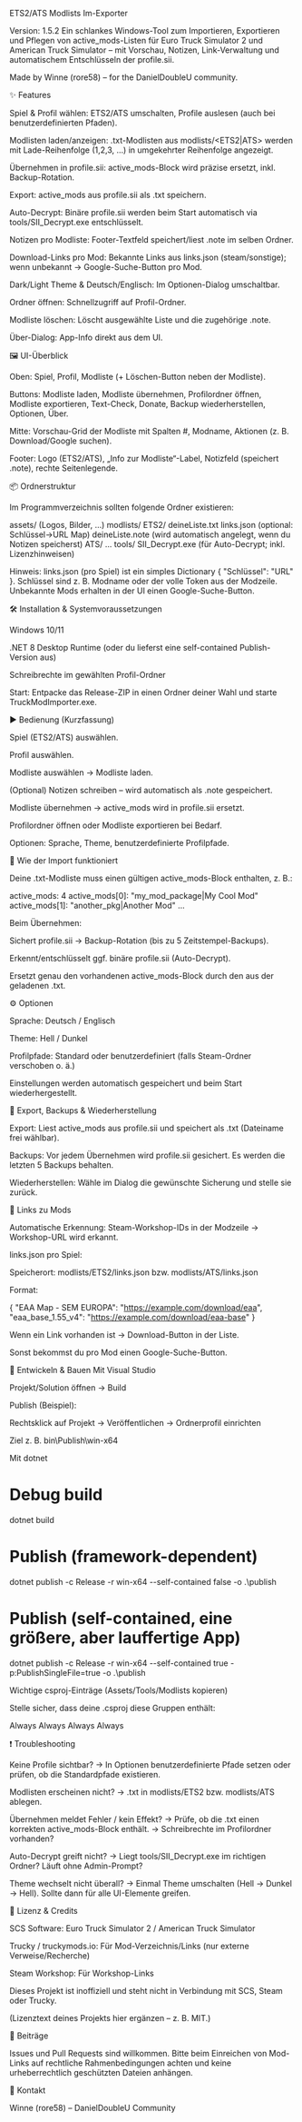 ETS2/ATS Modlists Im-Exporter

Version: 1.5.2
Ein schlankes Windows-Tool zum Importieren, Exportieren und Pflegen von active_mods-Listen für Euro Truck Simulator 2 und American Truck Simulator – mit Vorschau, Notizen, Link-Verwaltung und automatischem Entschlüsseln der profile.sii.

Made by Winne (rore58) – for the DanielDoubleU community.

✨ Features

Spiel & Profil wählen: ETS2/ATS umschalten, Profile auslesen (auch bei benutzerdefinierten Pfaden).

Modlisten laden/anzeigen: .txt-Modlisten aus modlists/<ETS2|ATS> werden mit Lade-Reihenfolge (1,2,3, …) in umgekehrter Reihenfolge angezeigt.

Übernehmen in profile.sii: active_mods-Block wird präzise ersetzt, inkl. Backup-Rotation.

Export: active_mods aus profile.sii als .txt speichern.

Auto-Decrypt: Binäre profile.sii werden beim Start automatisch via tools/SII_Decrypt.exe entschlüsselt.

Notizen pro Modliste: Footer-Textfeld speichert/liest <deineListe>.note im selben Ordner.

Download-Links pro Mod: Bekannte Links aus links.json (steam/sonstige); wenn unbekannt → Google-Suche-Button pro Mod.

Dark/Light Theme & Deutsch/Englisch: Im Optionen-Dialog umschaltbar.

Ordner öffnen: Schnellzugriff auf Profil-Ordner.

Modliste löschen: Löscht ausgewählte Liste und die zugehörige .note.

Über-Dialog: App-Info direkt aus dem UI.

🖼️ UI-Überblick

Oben: Spiel, Profil, Modliste (+ Löschen-Button neben der Modliste).

Buttons: Modliste laden, Modliste übernehmen, Profilordner öffnen, Modliste exportieren, Text-Check, Donate, Backup wiederherstellen, Optionen, Über.

Mitte: Vorschau-Grid der Modliste mit Spalten #, Modname, Aktionen (z. B. Download/Google suchen).

Footer: Logo (ETS2/ATS), „Info zur Modliste“-Label, Notizfeld (speichert .note), rechte Seitenlegende.

📦 Ordnerstruktur

Im Programmverzeichnis sollten folgende Ordner existieren:

assets/               (Logos, Bilder, …)
modlists/
  ETS2/
    deineListe.txt
    links.json        (optional: Schlüssel→URL Map)
    deineListe.note   (wird automatisch angelegt, wenn du Notizen speicherst)
  ATS/
    ...
tools/
  SII_Decrypt.exe     (für Auto-Decrypt; inkl. Lizenzhinweisen)


Hinweis: links.json (pro Spiel) ist ein simples Dictionary { "Schlüssel": "URL" }.
Schlüssel sind z. B. Modname oder der volle Token aus der Modzeile. Unbekannte Mods erhalten in der UI einen Google-Suche-Button.

🛠️ Installation & Systemvoraussetzungen

Windows 10/11

.NET 8 Desktop Runtime (oder du lieferst eine self-contained Publish-Version aus)

Schreibrechte im gewählten Profil-Ordner

Start: Entpacke das Release-ZIP in einen Ordner deiner Wahl und starte TruckModImporter.exe.

▶️ Bedienung (Kurzfassung)

Spiel (ETS2/ATS) auswählen.

Profil auswählen.

Modliste auswählen → Modliste laden.

(Optional) Notizen schreiben – wird automatisch als .note gespeichert.

Modliste übernehmen → active_mods wird in profile.sii ersetzt.

Profilordner öffnen oder Modliste exportieren bei Bedarf.

Optionen: Sprache, Theme, benutzerdefinierte Profilpfade.

🧠 Wie der Import funktioniert

Deine .txt-Modliste muss einen gültigen active_mods-Block enthalten, z. B.:

active_mods: 4
active_mods[0]: "my_mod_package|My Cool Mod"
active_mods[1]: "another_pkg|Another Mod"
...


Beim Übernehmen:

Sichert profile.sii → Backup-Rotation (bis zu 5 Zeitstempel-Backups).

Erkennt/entschlüsselt ggf. binäre profile.sii (Auto-Decrypt).

Ersetzt genau den vorhandenen active_mods-Block durch den aus der geladenen .txt.

⚙️ Optionen

Sprache: Deutsch / Englisch

Theme: Hell / Dunkel

Profilpfade: Standard oder benutzerdefiniert (falls Steam-Ordner verschoben o. ä.)

Einstellungen werden automatisch gespeichert und beim Start wiederhergestellt.

💾 Export, Backups & Wiederherstellung

Export: Liest active_mods aus profile.sii und speichert als .txt (Dateiname frei wählbar).

Backups: Vor jedem Übernehmen wird profile.sii gesichert. Es werden die letzten 5 Backups behalten.

Wiederherstellen: Wähle im Dialog die gewünschte Sicherung und stelle sie zurück.

🔗 Links zu Mods

Automatische Erkennung: Steam-Workshop-IDs in der Modzeile → Workshop-URL wird erkannt.

links.json pro Spiel:

Speicherort: modlists/ETS2/links.json bzw. modlists/ATS/links.json

Format:

{
  "EAA Map - SEM EUROPA": "https://example.com/download/eaa",
  "eaa_base_1.55_v4": "https://example.com/download/eaa-base"
}


Wenn ein Link vorhanden ist → Download-Button in der Liste.

Sonst bekommst du pro Mod einen Google-Suche-Button.

🧰 Entwickeln & Bauen
Mit Visual Studio

Projekt/Solution öffnen → Build

Publish (Beispiel):

Rechtsklick auf Projekt → Veröffentlichen → Ordnerprofil einrichten

Ziel z. B. bin\Publish\win-x64

Mit dotnet
# Debug build
dotnet build

# Publish (framework-dependent)
dotnet publish -c Release -r win-x64 --self-contained false -o .\publish

# Publish (self-contained, eine größere, aber lauffertige App)
dotnet publish -c Release -r win-x64 --self-contained true -p:PublishSingleFile=true -o .\publish

Wichtige csproj-Einträge (Assets/Tools/Modlists kopieren)

Stelle sicher, dass deine .csproj diese Gruppen enthält:

<ItemGroup>
  <Content Include="assets\**\*.*">
    <CopyToOutputDirectory>Always</CopyToOutputDirectory>
  </Content>
  <Content Include="modlists\**\*.txt">
    <CopyToOutputDirectory>Always</CopyToOutputDirectory>
  </Content>
  <Content Include="modlists\**\*.json">
    <CopyToOutputDirectory>Always</CopyToOutputDirectory>
  </Content>
  <Content Include="tools\**\*.*">
    <CopyToOutputDirectory>Always</CopyToOutputDirectory>
  </Content>
</ItemGroup>

❗ Troubleshooting

Keine Profile sichtbar?
→ In Optionen benutzerdefinierte Pfade setzen oder prüfen, ob die Standardpfade existieren.

Modlisten erscheinen nicht?
→ .txt in modlists/ETS2 bzw. modlists/ATS ablegen.

Übernehmen meldet Fehler / kein Effekt?
→ Prüfe, ob die .txt einen korrekten active_mods-Block enthält.
→ Schreibrechte im Profilordner vorhanden?

Auto-Decrypt greift nicht?
→ Liegt tools/SII_Decrypt.exe im richtigen Ordner? Läuft ohne Admin-Prompt?

Theme wechselt nicht überall?
→ Einmal Theme umschalten (Hell → Dunkel → Hell). Sollte dann für alle UI-Elemente greifen.

📄 Lizenz & Credits

SCS Software: Euro Truck Simulator 2 / American Truck Simulator

Trucky / truckymods.io: Für Mod-Verzeichnis/Links (nur externe Verweise/Recherche)

Steam Workshop: Für Workshop-Links

Dieses Projekt ist inoffiziell und steht nicht in Verbindung mit SCS, Steam oder Trucky.

(Lizenztext deines Projekts hier ergänzen – z. B. MIT.)

🤝 Beiträge

Issues und Pull Requests sind willkommen.
Bitte beim Einreichen von Mod-Links auf rechtliche Rahmenbedingungen achten und keine urheberrechtlich geschützten Dateien anhängen.

💬 Kontakt

Winne (rore58) – DanielDoubleU Community

